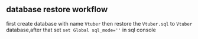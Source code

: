 ## database restore workflow


first create database with name `Vtuber` then restore the `Vtuber.sql` to `Vtuber` database,after that set `set Global sql_mode=''` in sql console